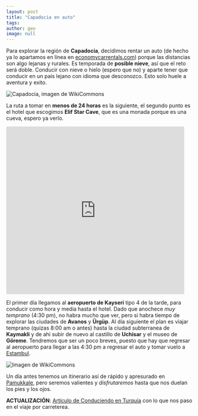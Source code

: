 ```yaml
---
layout: post
title: "Capadocia en auto"
tags: 
author: geo
image: null
---
```

Para explorar la región de **Capadocia**, decidimos rentar un auto (de hecho ya lo apartamos en línea en [economycarrentals.com](http://www.economycarrentals.com)) porque las distancias son algo lejanas y rurales. Es temporada de **posible nieve**, así que el reto será doble. Conducir con nieve o hielo (espero que no) y aparte tener que conducir en un país lejano con idioma que desconozco. Esto solo huele a aventura y exito.

![Capadocia, imagen de WikiCommons](http://upload.wikimedia.org/wikipedia/commons/1/10/Cappadocia.JPG)

La ruta a tomar en **menos de 24 horas** es la siguiente, el segundo punto es el hotel que escogimos **Elif Star Cave**, que es una monada porque es una cueva, espero ya verlo.

<iframe src="https://www.google.com/maps/embed?pb=!1m49!1m8!1m3!1d797338.0971704271!2d34.9199225!3d38.6810153!3m2!1i1024!2i768!4f13.1!4m38!1i0!3e0!4m5!1s0x152b13ee81f0d219%3A0x3ccd04577cc9d67a!2sKayseri+Airport%2C+Boztepe+Mah.%2C+Mustafa+Kemal+Pa%C5%9Fa+Blv+No%3A338%2C+Yenimahalle%2FKayseri%2C+Turkey!3m2!1d38.773695!2d35.494336!4m5!1s0x152b0e3831409c8d%3A0x6f5753ed9d484f44!2sElif+Star+Cave+Hotel%2C+G%C3%B6reme%2C+Turkey!3m2!1d38.641981!2d34.825133!4m5!1s0x152a13c1b61000e1%3A0x9b9371f5906aa81e!2sKaymakli+Underground+City%2C+Kaymakl%C4%B1%2C+Turkey!3m2!1d38.465556!2d34.750555999999996!4m5!1s0x152a68ee7113bdc5%3A0x48a54ea63a91c5c9!2sUchisar+Castle%2C+U%C3%A7hisar%2FNev%C5%9Fehir%2C+Turkey!3m2!1d38.629912999999995!2d34.805389999999996!4m5!1s0x152a6877bfffffff%3A0x26b14ab99513500d!2sZelve+Open+Air+Museum%2C+G%C3%B6reme%2C+Turkey!3m2!1d38.643687!2d34.830681!4m5!1s0x152a67dbf5376f33%3A0x4b0c289c1d55148c!2sGoreme+National+Park%2C+G%C3%B6reme%2C+Turkey!3m2!1d38.649218!2d34.83472!5e0!3m2!1sen!2s!4v1418082639372" width="95%" height="450" frameborder="0" style="border:0"></iframe>

El primer día llegamos al **aeropuerto de Kayseri** tipo 4 de la tarde, para conducir como hora y media hasta el hotel. Dado que anochece *muy temprano* (4:30 pm), no habra mucho que ver, pero si habra tiempo de explorar las ciudades de **Avanos** y **Ürgüp**. Al día siguiente el plan es viajar temprano (quizas 8:00 am o antes) hasta la ciudad subterranea de **Kaymakli** y de ahi subir de nuevo al castillo de **Uchisar** y el museo de **Göreme**. Tendremos que ser un poco breves, puesto que hay que regresar al aeropuerto para llegar a las 4:30 pm a regresar el auto y tomar vuelo a [Estambul](/tag/Estambul).

![Imagen de WikiCommons](http://upload.wikimedia.org/wikipedia/commons/thumb/f/f4/Cappadoccia2.jpeg/800px-Cappadoccia2.jpeg)

Un día antes tenemos un itinerario así de rápido y apresurado en [Pamukkale](/tag/Pamukkale), pero seremos valientes y *disfrutaremos* hasta que nos duelan los pies y los ojos.

**ACTUALIZACIÓN**: [Artículo de Conduciendo en Turquía](/conduciendo-en-turquia/) con lo que nos paso en el viaje por carreterea.